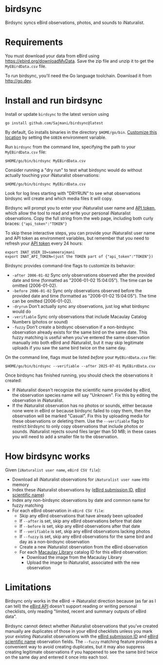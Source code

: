 # birdsync
Birdsync syncs eBird observations, photos, and sounds to iNaturalist.

# Requirements

You must download your data from eBird using
https://ebird.org/downloadMyData.
Save the zip file and unzip it to get the `MyEBirdData.csv` file.

To run birdsync, you'll need the Go language toolchain.
Download it from http://go.dev.


# Install and run birdsync

Install or update `birdsync` to the latest version using
```
go install github.com/Sajmani/birdsync@latest
```
By default, Go installs binaries in the directory `$HOME/go/bin`.
[Customize this location](https://pkg.go.dev/cmd/go#hdr-Compile_and_install_packages_and_dependencies) by setting the `GOBIN` environment variable.

Run `birdsync` from the command line, specifying the path to your `MyEBirdData.csv` file:
```
$HOME/go/bin/birdsync MyEBirdData.csv
```
Consider running a "dry run" to test what birdsync would do without actually touching your iNaturalist observations:
```
$HOME/go/bin/birdsync MyEBirdData.csv
```
Look for log lines starting with "DRYRUN" to see what observations birdsync will create and which media files it will copy.

Birdsync will prompt you to enter your iNaturalist user name and [API token](https://www.inaturalist.org/users/api_token), which allow the tool to read and write your personal iNaturalist observations.
Copy the full string from the web page, including both curly braces: `{"api_token":"TOKEN"}`

To skip these interactive steps, you can provide your iNaturalist user name and API token as environment variables, but remember that you need to refresh your [API token](https://www.inaturalist.org/users/api_token) every 24 hours:
```
export INAT_USER_ID=sameerajmani
export INAT_API_TOKEN=(just the TOKEN part of {"api_token":"TOKEN"})
```
Birdsync provides command-line flags to customize its behavior:
*  `-after 2006-01-02`
        Sync only observations observed after the provided date and time (formatted as "2006-01-02 15:04:05"). The time can be omitted (2006-01-02).
* `-before 2006-01-02`
        Sync only observations observed before the provided date and time (formatted as "2006-01-02 15:04:05"). The time can be omitted (2006-01-02).
* `-dryrun`
        Don't actually sync any observations, just log what birdsync would do
* `-verifiable`
        Sync only observations that include Macaulay Catalog Numbers (photos or sound)
* `-fuzzy`
        Don't create a birdsync observation if a non-birdsync observation already exists for the same bird on the same date. This fuzzy matching is useful when you've entered the same observation manually into both eBird and iNaturalist, but it may skip legitimate uploads if you saw the same bird twice on the same day.

On the command line, flags must be listed _before_ your `MyEBirdData.csv` file:
```
$HOME/go/bin/birdsync --verifiable --after 2025-07-01 MyEBirdData.csv
```

Once birdsync has finished running, you should check the observations it created:
- If iNaturalist doesn't recognize the scientific name provided by eBird, the observation species name will say "Unknown". Fix this by editing the observation in iNaturalist.
- If the iNaturalist observation has no photos or sounds, either because none were in eBird or because birdsync failed to copy them, then the observation will be marked "Casual". Fix this by uploading media for these observations or deleting them. Use the `--verifiable` flag to restrict birdsync to only copy observations that include photos or sounds. iNaturalist rejects sound files larger than 50 MB; in these cases you will need to add a smaller file to the observation.

# How birdsync works

Given (`iNaturalist user name`, `eBird CSV file`):
- Download all iNaturalist observations for `iNaturalist user name` into memory
- Index these iNaturalist observations by ([eBird submission ID](https://www.inaturalist.org/observation_fields/6033), [eBird scientific name](https://www.inaturalist.org/observation_fields/20215))
- Index any non-birdsync observations by date and common name for fuzzy matching
- For each eBird observation in `eBird CSV file`:
  - Skip any eBird observations that have already been uploaded
  - If `--after` is set, skip any eBird observations before that date
  - If `--before` is set, skip any eBird observations after that date
  - If `--verifiable` is set, skip any eBird observations lacking photos
  - If `--fuzzy` is set, skip any eBird observations for the same bird and day as a non-birdsync observation
  - Create a new iNaturalist observation from the eBird observation
  - For each [Macaulay Library](https://www.macaulaylibrary.org/) catalog ID for this eBird observation:
    - Download the image from the Macaulay Library
    - Upload the image to iNaturalist, associated with the new observation

# Limitations

Birdsync only works in the eBird → iNaturalist direction because (as far as I can tell) the [eBird API](https://support.ebird.org/en/support/solutions/articles/48000838205-download-ebird-data#API) doesn't support reading or writing personal checklists, only reading "limited, recent and summary outputs of eBird data".

Birdsync cannot detect whether iNaturalist observations that you've created manually are duplicates of those in your eBird checklists unless you mark your existing iNaturalist observations with the [eBird submission ID](https://www.inaturalist.org/observation_fields/6033) and [eBird scientific name](https://www.inaturalist.org/observation_fields/20215) observation fields. The `--fuzzy` matching feature provides a convenient way to avoid creating duplicates, but it may also suppress creating legitimate observations if you happened to see the same bird twice on the same day and entered it once into each tool.
